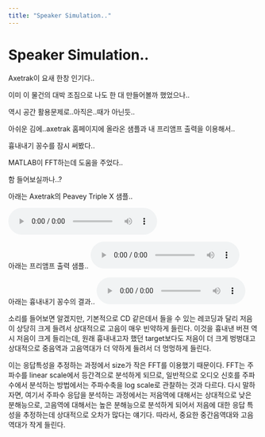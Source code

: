 ```yaml
---
title: "Speaker Simulation.."
---
```

# Speaker Simulation..

Axetrak이 요새 한창 인기다..

이미 이 물건의 대박 조짐으로 나도 한 대 만들어볼까 했었으나..

역시 공간 활용문제로..아직은..때가 아닌듯..

아쉬운 김에..axetrak 홈페이지에 올라온 샘플과 내 프리앰프 출력을 이용해서..

흉내내기 꽁수를 잠시 써봤다..

MATLAB이 FFT하는데 도움을 주었다..

함 들어보실까나..?

아래는 Axetrak의 Peavey Triple X 샘플..

![audio](5c4d59b29172b9ff93223584b325f374.mp3)

아래는 프리앰프 출력 샘플..
![audio](371b15b0a4aaf6d5dd8d7426814e04ae.mp3)

아래는 흉내내기 꽁수의 결과..
![audio](0374f3eba31975e306b4ffb9c6b360b9.mp3)



소리를 들어보면 알겠지만, 기본적으로 CD 같은데서 들을 수 있는 레코딩과 달리 저음이 상당히 크게 들려서 상대적으로 고음이 매우 빈약하게 들린다. 이것을 흉내낸 버젼 역시 저음이 크게 들리는데, 원래 흉내내고자 했던 target보다도 저음이 더 크게 벙벙대고 상대적으로 중음역과 고음역대가 더 약하게 들려서 더 멍멍하게 들린다.

이는 응답특성을 추정하는 과정에서 size가 작은 FFT를 이용했기 때문이다. FFT는 주파수를 linear scale에서 등간격으로 분석하게 되므로, 일반적으로 오디오 신호를 주파수에서 분석하는 방법에서는 주파수축을 log scale로 관찰하는 것과 다르다. 다시 말하자면, 여기서 주파수 응답을 분석하는 과정에서는 저음역에 대해서는 상대적으로 낮은 분해능으로, 고음역에 대해서는 높은 분해능으로 분석하게 되어서 저음에 대한 응답 특성을 추정하는데 상대적으로 오차가 많다는 얘기다. 따라서, 중요한 중간음역대와 고음역대가 작게 들린다.



